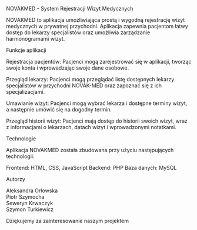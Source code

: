 NOVAKMED - System Rejestracji Wizyt Medycznych

NOVAKMED to aplikacja umożliwiająca prostą i wygodną rejestrację wizyt medycznych w prywatnej przychodni. Aplikacja zapewnia pacjentom łatwy dostęp do lekarzy specjalistów oraz umożliwia zarządzanie harmonogramami wizyt.

Funkcje aplikacji

Rejestracja pacjentów: Pacjenci mogą zarejestrować się w aplikacji, tworząc swoje konta i wprowadzając swoje dane osobowe.

Przegląd lekarzy: Pacjenci mogą przeglądać listę dostępnych lekarzy specjalistów w przychodni NOVAK-MED oraz zapoznać się z ich specjalizacjami.

Umawianie wizyt: Pacjenci mogą wybrać lekarza i dostępne terminy wizyt, a następnie umówić się na dogodny termin.

Przegląd historii wizyt: Pacjenci mają dostęp do historii swoich wizyt, wraz z informacjami o lekarzach, datach wizyt i wprowadzonymi notatkami.

Technologie

Aplikacja NOVAKMED została zbudowana przy użyciu następujących technologii:

Frontend: HTML, CSS, JavaScript
Backend: PHP
Baza danych: MySQL

Autorzy

Aleksandra Orłowska <br>
Piotr Szymocha <br>
Seweryn Krwaczyk <br>
Szymon Turkiewicz <br>

Dziękujemy za zainteresowanie naszym projektem
